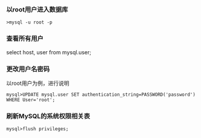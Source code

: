 ### 以root用户进入数据库

`>mysql -u root -p`

### 查看所有用户

select host, user from mysql.user;

### 更改用户名密码

以root用户为例，进行说明

`mysql>UPDATE mysql.user SET authentication_string=PASSWORD('password') WHERE User='root';`

### 刷新MySQL的系统权限相关表

`mysql>flush privileges;`
